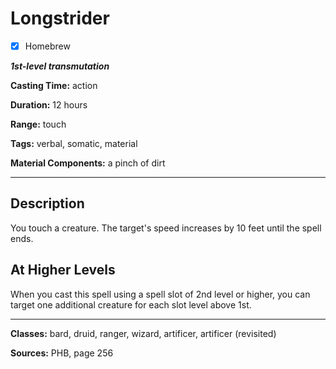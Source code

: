 # Longstrider

- [x] Homebrew

***1st-level transmutation***

**Casting Time:** action

**Duration:** 12 hours

**Range:** touch

**Tags:** verbal, somatic, material

**Material Components:** a pinch of dirt

---

## Description
You touch a creature. The target's speed increases by 10 feet until the spell ends.

## At Higher Levels
When you cast this spell using a spell slot of 2nd level or higher, you can target one additional creature for each slot level above 1st.

---

**Classes:** bard, druid, ranger, wizard, artificer, artificer (revisited)

**Sources:** PHB, page 256
